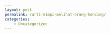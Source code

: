 ```yaml
---
layout: post
permalink: /arti-mimpi-melihat-orang-kencing/
categories:
    - Uncategorized
---
```


